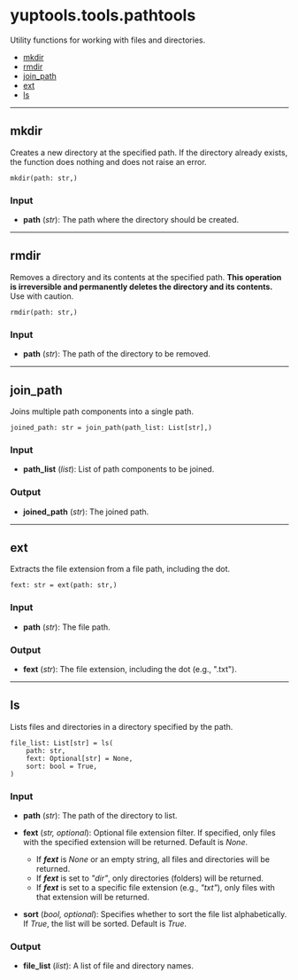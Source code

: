 # yuptools.tools.pathtools

Utility functions for working with files and directories.


- [mkdir](#mkdir)
- [rmdir](#rmdir)
- [join_path](#joinpath)
- [ext](#ext)
- [ls](#ls)


---


## mkdir

Creates a new directory at the specified path. 
If the directory already exists, the function does nothing and does not raise an error.

```
mkdir(path: str,)
```

### Input

- **path** (*str*):
The path where the directory should be created.


---


## rmdir

Removes a directory and its contents at the specified path.
**This operation is irreversible and permanently deletes the directory and its contents.**
Use with caution.

```
rmdir(path: str,)
```

### Input

- **path** (*str*):
The path of the directory to be removed.


---


## join_path

Joins multiple path components into a single path.

```
joined_path: str = join_path(path_list: List[str],)
```

### Input

- **path_list** (*list*):
List of path components to be joined.

### Output

- **joined_path** (*str*):
The joined path.


---


## ext

Extracts the file extension from a file path, including the dot.

```
fext: str = ext(path: str,)
```

### Input

- **path** (*str*):
The file path.

### Output

- **fext** (*str*):
The file extension, including the dot (e.g., ".txt").


---

## ls

Lists files and directories in a directory specified by the path.

```
file_list: List[str] = ls(
    path: str,
    fext: Optional[str] = None,
    sort: bool = True,
)
```

### Input

- **path** (*str*):
The path of the directory to list.

- **fext** (*str, optional*):
Optional file extension filter.
If specified, only files with the specified extension will be returned.
Default is *None*.
  - If ***fext*** is *None* or an empty string, all files and directories will be returned.
  - If ***fext*** is set to *"dir"*, only directories (folders) will be returned.
  - If ***fext*** is set to a specific file extension (e.g., *"txt"*), only files with that extension will be returned.

- **sort** (*bool, optional*):
Specifies whether to sort the file list alphabetically.
If *True*, the list will be sorted.
Default is *True*.

### Output

- **file_list** (*list*):
A list of file and directory names.
